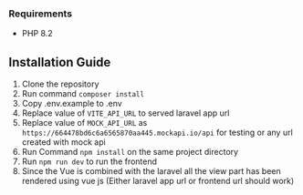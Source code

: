 ### Requirements
- PHP 8.2

## Installation Guide
1. Clone the repository
2. Run command `composer install`
3. Copy .env.example to .env
4. Replace value of `VITE_API_URL` to served laravel app url
5. Replace value of `MOCK_API_URL` as `https://664478bd6c6a6565870aa445.mockapi.io/api` for testing or any url created with mock api
5. Run Command `npm install` on the same project directory
6. Run `npm run dev` to run the frontend
7. Since the Vue is combined with the laravel all the view part has 
been rendered using vue js (Either laravel app url or frontend url should work)
